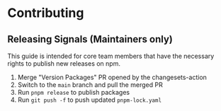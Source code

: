 # Contributing

## Releasing Signals (Maintainers only)

This guide is intended for core team members that have the necessary
rights to publish new releases on npm.

1. Merge "Version Packages" PR opened by the changesets-action
2. Switch to the `main` branch and pull the merged PR
3. Run `pnpm release` to publish packages
4. Run `git push -f` to push updated `pnpm-lock.yaml`
